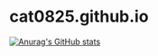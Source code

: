 # cat0825.github.io
[![Anurag's GitHub stats](https://github-readme-stats.vercel.app/apicat0825anuraghazra)](https://github.com/anuraghazra/github-readme-stats)
